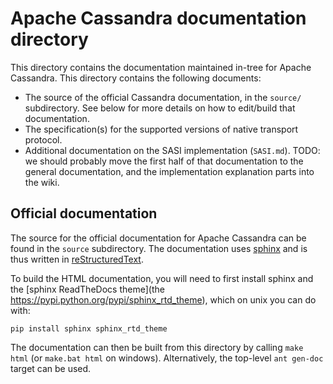 Apache Cassandra documentation directory
========================================

This directory contains the documentation maintained in-tree for Apache
Cassandra. This directory contains the following documents:
- The source of the official Cassandra documentation, in the `source/`
  subdirectory. See below for more details on how to edit/build that
  documentation.
- The specification(s) for the supported versions of native transport protocol.
- Additional documentation on the SASI implementation (`SASI.md`). TODO: we
  should probably move the first half of that documentation to the general
  documentation, and the implementation explanation parts into the wiki.


Official documentation
----------------------

The source for the official documentation for Apache Cassandra can be found in
the `source` subdirectory. The documentation uses [sphinx](http://www.sphinx-doc.org/)
and is thus written in [reStructuredText](http://docutils.sourceforge.net/rst.html).

To build the HTML documentation, you will need to first install sphinx and the
[sphinx ReadTheDocs theme](the https://pypi.python.org/pypi/sphinx_rtd_theme), which
on unix you can do with:
```
pip install sphinx sphinx_rtd_theme
```

The documentation can then be built from this directory by calling `make html`
(or `make.bat html` on windows). Alternatively, the top-level `ant gen-doc`
target can be used.
